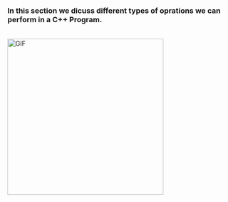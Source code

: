 ### In this section we dicuss different types of oprations we can perform in a C++ Program.
</br>
<img align="center" height="350px"  alt="GIF" src="https://www.geeksforgeeks.org/wp-content/uploads/Operators-In-C.png" />
